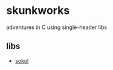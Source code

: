 # skunkworks

adventures in C using single-header libs

## libs

* [sokol](https://github.com/floooh/sokol)

